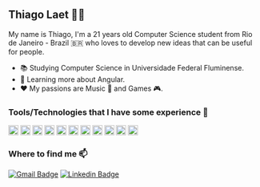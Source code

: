 ## Thiago Laet :man_technologist:

My name is Thiago, I'm a 21 years old Computer Science student from Rio de Janeiro - Brazil 🇧🇷 who loves to develop new ideas that can be useful for people.

 - 📚 Studying Computer Science in Universidade Federal Fluminense.
 - 🌱 Learning more about Angular.
 - ❤️ My passions are Music 🎵 and Games 🎮.

### Tools/Technologies that I have some experience 🔧

<code><img height="20" src="https://user-images.githubusercontent.com/44308207/88794111-53c43300-d174-11ea-99ee-2f85028b968b.png"></code>
<code><img height="20" src="https://user-images.githubusercontent.com/44308207/89833366-4a08db00-db37-11ea-93c3-5914c44210a1.png"></code>
<code><img height="20" src="https://user-images.githubusercontent.com/44308207/88794001-21b2d100-d174-11ea-929b-098a36fb7f64.png"></code>
<code><img height="20" src="https://user-images.githubusercontent.com/44308207/88793034-8f5dfd80-d172-11ea-80af-8a0462251b2c.png"></code>
<code><img height="20" src="https://user-images.githubusercontent.com/44308207/88793024-8c630d00-d172-11ea-85bc-7c1ca323db1c.png"></code>
<code><img height="20" src="https://user-images.githubusercontent.com/44308207/88793030-8ec56700-d172-11ea-8a17-adcc4fd3f86b.png"></code>
<code><img height="20" src="https://user-images.githubusercontent.com/44308207/88793191-d1873f00-d172-11ea-91f6-45143192b2e3.png"></code>
<code><img height="20" src="https://user-images.githubusercontent.com/44308207/88794791-60955680-d175-11ea-96cc-f52939071b69.png"></code>
<code><img height="20" src="https://user-images.githubusercontent.com/44308207/88793046-9127c100-d172-11ea-9fa4-9083e9c7b078.png"></code>
<code><img height="20" src="https://user-images.githubusercontent.com/44308207/88794412-d1883e80-d174-11ea-9a40-bd2cdb19f38c.jpg"></code>
<code><img height="20" src="https://user-images.githubusercontent.com/44308207/88793177-cc29f480-d172-11ea-921a-1e0b6d7fb033.png"></code>

### Where to find me 📫 
[![Gmail Badge](https://img.shields.io/badge/-Gmail-c14438?style=flat&logo=Gmail&logoColor=white&link=mailto:thi4golaet@gmail.com)](mailto:thi4golaet@gmail.com) 
[![Linkedin Badge](https://img.shields.io/badge/-LinkedIn-blue?style=flat&logo=Linkedin&logoColor=white&link=https://www.linkedin.com/in/thiagolaet/)](https://www.linkedin.com/in/thiagolaet/) 
